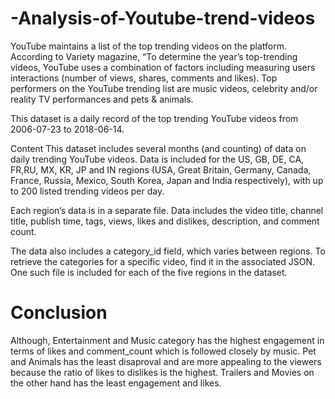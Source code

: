 # -Analysis-of-Youtube-trend-videos
YouTube maintains a list of the top trending videos on the platform. According to Variety magazine, “To determine the year’s top-trending videos, YouTube uses a combination of factors including measuring users interactions (number of views, shares, comments and likes). Top performers on the YouTube trending list are music videos, celebrity and/or reality TV performances and pets & animals.

This dataset is a daily record of the top trending YouTube videos from 2006-07-23 to 2018-06-14.

Content
This dataset includes several months (and counting) of data on daily trending YouTube videos. Data is included for the US, GB, DE, CA, FR,RU, MX, KR, JP and IN regions (USA, Great Britain, Germany, Canada, France, Russia, Mexico, South Korea, Japan and India respectively), with up to 200 listed trending videos per day.

Each region’s data is in a separate file. Data includes the video title, channel title, publish time, tags, views, likes and dislikes, description, and comment count.

The data also includes a category_id field, which varies between regions. To retrieve the categories for a specific video, find it in the associated JSON. One such file is included for each of the five regions in the dataset.

# Conclusion
Although, Entertainment and Music category has the highest engagement in terms of likes and comment_count which is followed closely by music. Pet and Animals has the least disaproval and are more appealing to the viewers because the ratio of likes to dislikes is the highest. Trailers and Movies on the other hand has the least engagement and likes.



